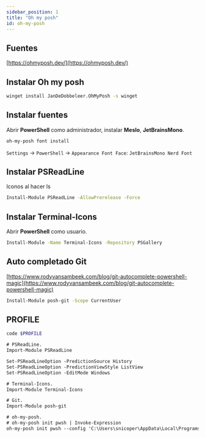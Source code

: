 ```yaml
---
sidebar_position: 1
title: "Oh my posh"
id: oh-my-posh
---
```


## Fuentes

[https://ohmyposh.dev/](https://ohmyposh.dev/)

## Instalar Oh my posh

```bash
winget install JanDeDobbeleer.OhMyPosh -s winget
```

## Instalar fuentes

Abrir **PowerShell** como administrador, instalar **Meslo**, **JetBrainsMono**.

```bash
oh-my-posh font install
```

`Settings` -> `PowerShell` -> `Appearance Font Face`: `JetBrainsMono Nerd Font`

## Instalar PSReadLine

Iconos al hacer ls

```bash
Install-Module PSReadLine -AllowPrerelease -Force
```

## Instalar Terminal-Icons

Abrir **PowerShell** como usuario.

```bash
Install-Module -Name Terminal-Icons -Repository PSGallery
```

## Auto completado Git

[https://www.rodyvansambeek.com/blog/git-autocomplete-powershell-magic](https://www.rodyvansambeek.com/blog/git-autocomplete-powershell-magic)

```bash
Install-Module posh-git -Scope CurrentUser
```

## PROFILE

```bash
code $PROFILE
```

```ps
# PSReadLine.
Import-Module PSReadLine

Set-PSReadLineOption -PredictionSource History
Set-PSReadLineOption -PredictionViewStyle ListView
Set-PSReadLineOption -EditMode Windows

# Terminal-Icons.
Import-Module Terminal-Icons

# Git.
Import-Module posh-git

# oh-my-posh.
# oh-my-posh init pwsh | Invoke-Expression
oh-my-posh init pwsh --config 'C:\Users\snicoper\AppData\Local\Programs\oh-my-posh\themes\atomic.omp.json' | Invoke-Expression
```
